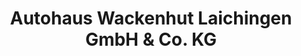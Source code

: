 ---
title: "Autohaus Wackenhut Laichingen GmbH & Co. KG"
url: /laichingen/autohaus-wackenhut-laichingen-gmbh-und-co-kg/
shop: Autohaus
---